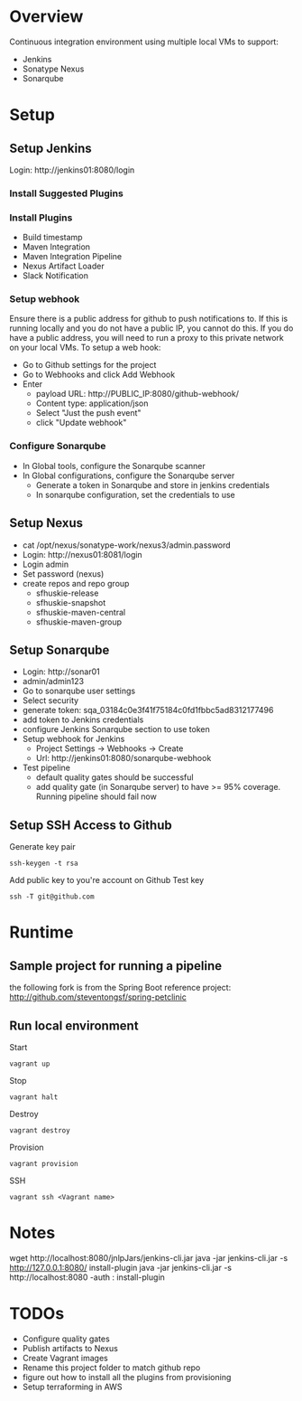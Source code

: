 # Overview
Continuous integration environment using multiple local VMs to support:
* Jenkins
* Sonatype Nexus
* Sonarqube
# Setup
## Setup Jenkins
Login: http://jenkins01:8080/login

### Install Suggested Plugins
### Install Plugins
* Build timestamp
* Maven Integration
* Maven Integration Pipeline
* Nexus Artifact Loader
* Slack Notification
### Setup webhook
Ensure there is a public address for github to push notifications to.  If this is running locally and you do not have a public IP, you cannot do this.  If you do have a public address, you will need to run a proxy to this private network on your local VMs.  To setup a web hook:
* Go to Github settings for the project
* Go to Webhooks and click Add Webhook
* Enter 
  * payload URL: http://PUBLIC_IP:8080/github-webhook/
  * Content type: application/json
  * Select "Just the push event"
  * click "Update webhook"
### Configure Sonarqube
* In Global tools, configure the Sonarqube scanner
* In Global configurations, configure the Sonarqube server
  * Generate a token in Sonarqube and store in jenkins credentials
  * In sonarqube configuration, set the credentials to use


## Setup Nexus
* cat /opt/nexus/sonatype-work/nexus3/admin.password
* Login: http://nexus01:8081/login
* Login admin
* Set password (nexus)
* create repos and repo group
  * sfhuskie-release
  * sfhuskie-snapshot
  * sfhuskie-maven-central
  * sfhuskie-maven-group

## Setup Sonarqube
* Login: http://sonar01
* admin/admin123
* Go to sonarqube user settings
* Select security
* generate token: sqa_03184c0e3f41f75184c0fd1fbbc5ad8312177496
* add token to Jenkins credentials
* configure Jenkins Sonarqube section to use token
* Setup webhook for Jenkins
  * Project Settings -> Webhooks -> Create
  * Url: http://jenkins01:8080/sonarqube-webhook
* Test pipeline
  * default quality gates should be successful
  * add quality gate (in Sonarqube server) to have >= 95% coverage.  Running pipeline should fail now


## Setup SSH Access to Github
Generate key pair
```
ssh-keygen -t rsa
```
Add public key to you're account on Github
Test key
```
ssh -T git@github.com
```

# Runtime
## Sample project for running a pipeline
the following fork is from the Spring Boot reference project:
http://github.com/steventongsf/spring-petclinic
## Run local environment
Start 
```
vagrant up
```
Stop 
```
vagrant halt
```
Destroy 
```
vagrant destroy
```
Provision 
```
vagrant provision
```
SSH
```
vagrant ssh <Vagrant name>
```


# Notes
wget http://localhost:8080/jnlpJars/jenkins-cli.jar
java -jar jenkins-cli.jar -s http://127.0.0.1:8080/ install-plugin <name>
java -jar jenkins-cli.jar -s http://localhost:8080 -auth <username>:<password> install-plugin <plugin-1> <plugin-2>

# TODOs
* Configure quality gates
* Publish artifacts to Nexus
* Create Vagrant images
* Rename this project folder to match github repo
* figure out how to install all the plugins from provisioning
* Setup terraforming in AWS



